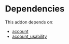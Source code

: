 # Dependencies

This addon depends on:

- [account](../../../../../oca-ocb-accounting/odoo-bringout-oca-ocb-account)
- [account_usability](../../../../odoo-bringout-oca-account-financial-tools-account_usability)
